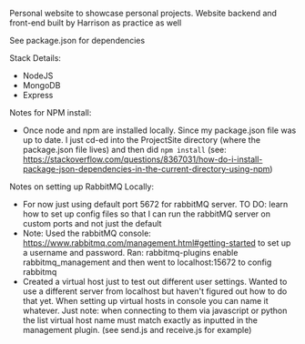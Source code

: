 Personal website to showcase personal projects. Website backend and front-end 
built by Harrison as practice as well

See package.json for dependencies

Stack Details:
- NodeJS
- MongoDB
- Express

Notes for NPM install:
- Once node and npm are installed locally. Since my package.json file was up to date. I just cd-ed into the ProjectSite directory
(where the package.json file lives) and then did `npm install` (see: https://stackoverflow.com/questions/8367031/how-do-i-install-package-json-dependencies-in-the-current-directory-using-npm)

Notes on setting up RabbitMQ Locally:
- For now just using default port 5672 for rabbitMQ server. TO DO: learn how to set up config files so that
I can run the rabbitMQ server on custom ports and not just the default
- Note: Used the rabbitMQ console: https://www.rabbitmq.com/management.html#getting-started to set up a username 
and password. Ran: rabbitmq-plugins enable rabbitmq_management and then went to localhost:15672 to config rabbitmq
- Created a virtual host just to test out different user settings. Wanted to use a different server from localhost but
haven't figured out how to do that yet. When setting up virtual hosts in console you can name it whatever. Just note:
when connecting to them via javascript or python the list virtual host name must match exactly as inputted in the
management plugin. (see send.js and receive.js for example)